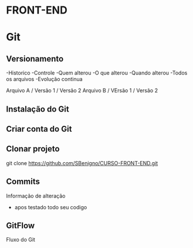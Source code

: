# FRONT-END

# Git 
## Versionamento

-Historico
-Controle 
-Quem alterou
-O que alterou
-Quando alterou
-Todos os arquivos
-Evolução continua

Arquivo A / Versão 1 / Versão 2
Arquivo B / VErsão 1 / Versão 2

## Instalação do Git

## Criar conta do Git

## Clonar projeto

git clone https://github.com/SBenigno/CURSO-FRONT-END.git

## Commits

Informação de alteração
- apos testado todo seu codigo

## GitFlow
Fluxo do Git

